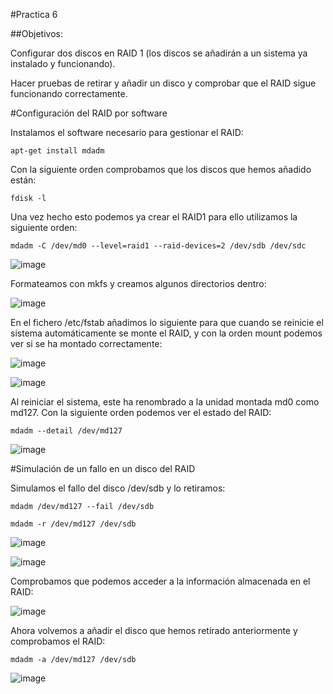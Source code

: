 ﻿#Practica 6

##Objetivos:

Configurar dos discos en RAID 1 (los discos se añadirán a un sistema ya
instalado y funcionando).

Hacer pruebas de retirar y añadir un disco y comprobar que el RAID sigue funcionando correctamente.



#Configuración del RAID por software

Instalamos el software necesario para gestionar el RAID:

	apt-get install mdadm

Con la siguiente orden comprobamos que los discos que hemos añadido están:

	fdisk -l


Una vez hecho esto podemos ya crear el RAID1 para ello utilizamos la siguiente orden:

	mdadm -C /dev/md0 --level=raid1 --raid-devices=2 /dev/sdb /dev/sdc


![image](https://github.com/alvaro-gr/SWAP2015/blob/master/Practicas/Practica6/Capturas/crear_raid.png)


Formateamos con mkfs y creamos algunos directorios dentro:

![image](https://github.com/alvaro-gr/SWAP2015/blob/master/Practicas/Practica6/Capturas/datos_raid.png)




En el fichero /etc/fstab añadimos lo siguiente para que cuando se reinicie el sistema automáticamente se monte el RAID, y con la orden mount podemos ver si se ha montado correctamente:

![image](https://github.com/alvaro-gr/SWAP2015/blob/master/Practicas/Practica6/Capturas/fstab.png)


![image](https://github.com/alvaro-gr/SWAP2015/blob/master/Practicas/Practica6/Capturas/mount.png)


Al reiniciar el sistema, este ha renombrado a la unidad montada md0 como md127. Con la siguiente orden podemos ver el estado del RAID:

	mdadm --detail /dev/md127

![image](https://github.com/alvaro-gr/SWAP2015/blob/master/Practicas/Practica6/Capturas/estado_raid.png)


#Simulación de un fallo en un disco del RAID

Simulamos el fallo del disco /dev/sdb  y lo retiramos:

	mdadm /dev/md127 --fail /dev/sdb

	mdadm -r /dev/md127 /dev/sdb


![image](https://github.com/alvaro-gr/SWAP2015/blob/master/Practicas/Practica6/Capturas/fallo_disco.png)


![image](https://github.com/alvaro-gr/SWAP2015/blob/master/Practicas/Practica6/Capturas/fallo_disco2.png)


Comprobamos que podemos acceder a la información almacenada en el RAID:

![image](https://github.com/alvaro-gr/SWAP2015/blob/master/Practicas/Practica6/Capturas/fallo_disco3.png)


Ahora volvemos a añadir el disco que hemos retirado anteriormente y comprobamos el RAID:

	mdadm -a /dev/md127 /dev/sdb

![image](https://github.com/alvaro-gr/SWAP2015/blob/master/Practicas/Practica6/Capturas/añadir_disco.png)








